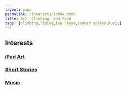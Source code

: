 ```yaml
---
layout: page
permalink: /interests/index.html
title: Art, Climbing, and Food
tags: [climbing,riding,ice cream,smoked salmon,music]
---
```


## Interests

### [iPad Art](http://uckarl.github.io/interests/ipadart)

### [Short Stories](http://uckarl.github.io/interests/shortstories)

### [Music](http://uckarl.github.io/interests/music)
